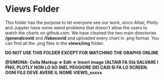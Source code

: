 # Views Folder

This folder has the purpose to let everyone see our work, since Altair, Plotly and Jupyter have some weird problems that doesn't allow the users to watch the charts on github.com.
We have cleaned the two main directories **/generalcovid** and **/fakecovid** and uploaded every chart in .png format. You can find all the .png files in the **views/img** folder.

**DO NOT USE THIS FOLDER EXCEPT FOR WATCHING THE GRAPHS ONLINE**

<b>@SIMONA:
Cella Markup => Edit => Insert image (ALTAIR FA GIà SALVARE I PNG, PLOTLY NON LO SO (NEL PEGGIORE DEI CASI SI FA LO SCREEN.<BR>
OGNI FILE DEVE AVERE IL NOME VIEWS_xxxxx</b>